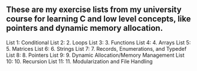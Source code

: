 ## These are my exercise lists from my university course for learning C and low level concepts, like pointers and dynamic memory allocation.

List 1:
Conditional
List 2:
2. Loops
List 3:
3. Functions
List 4:
4. Arrays
List 5:
5. Matrices
List 6:
6. Strings
List 7:
7. Records, Enumerations, and Typedef
List 8:
8. Pointers
List 9:
9. Dynamic Allocation/Memory Management
List 10:
10. Recursion
List 11:
11. Modularization and File Handling
